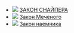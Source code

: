 * ![](/books/sf_action/Дмитрий%20Силлов/ЗАКОН%20СНАЙПЕРА.jpg) [ЗАКОН СНАЙПЕРА](/books/sf_action/Дмитрий%20Силлов/ЗАКОН%20СНАЙПЕРА)
* ![](/books/sf_action/Дмитрий%20Силлов/Закон%20Меченого.jpg) [Закон Меченого](/books/sf_action/Дмитрий%20Силлов/Закон%20Меченого)
* ![](/books/sf_action/Дмитрий%20Силлов/Закон%20наемника.jpg) [Закон наемника](/books/sf_action/Дмитрий%20Силлов/Закон%20наемника)